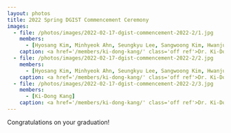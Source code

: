 ```yaml
---
layout: photos
title: 2022 Spring DGIST Commencement Ceremony
images:
  - file: /photos/images/2022-02-17-dgist-commencement-2022-2/1.jpg
    members:  
      - [Hyosang Kim, Minhyeok Ahn, Seungkyu Lee, Sangwoong Kim, Hwanjun Lee, Seunghak Lee, Minho Kim, Minwoo Jang, Seongtae Bang, Ki-Dong Kang, Heesoo Kim, Hyungwon Park, Jungbo Kim, Seulki Kim, Yeji Jung]
    caption: <a href='/members/ki-dong-kang/' class='off ref'>Dr. Ki-Dong Kang</a> received his Ph.D. degree.
  - file: /photos/images/2022-02-17-dgist-commencement-2022-2/2.jpg
    members:  
      - [Hyosang Kim, Minhyeok Ahn, Seungkyu Lee, Sangwoong Kim, Hwanjun Lee, Seunghak Lee, Minho Kim, Minwoo Jang, Seongtae Bang, Ki-Dong Kang, Heesoo Kim, Hyungwon Park, Jungbo Kim, Seulki Kim, Yeji Jung]
    caption: <a href='/members/ki-dong-kang/' class='off ref'>Dr. Ki-Dong Kang</a> received his Ph.D. degree.
  - file: /photos/images/2022-02-17-dgist-commencement-2022-2/3.jpg
    members:  
      - [Ki-Dong Kang]
    caption: <a href='/members/ki-dong-kang/' class='off ref'>Dr. Ki-Dong Kang</a> received his Ph.D. degree.
---
```


Congratulations on your graduation!